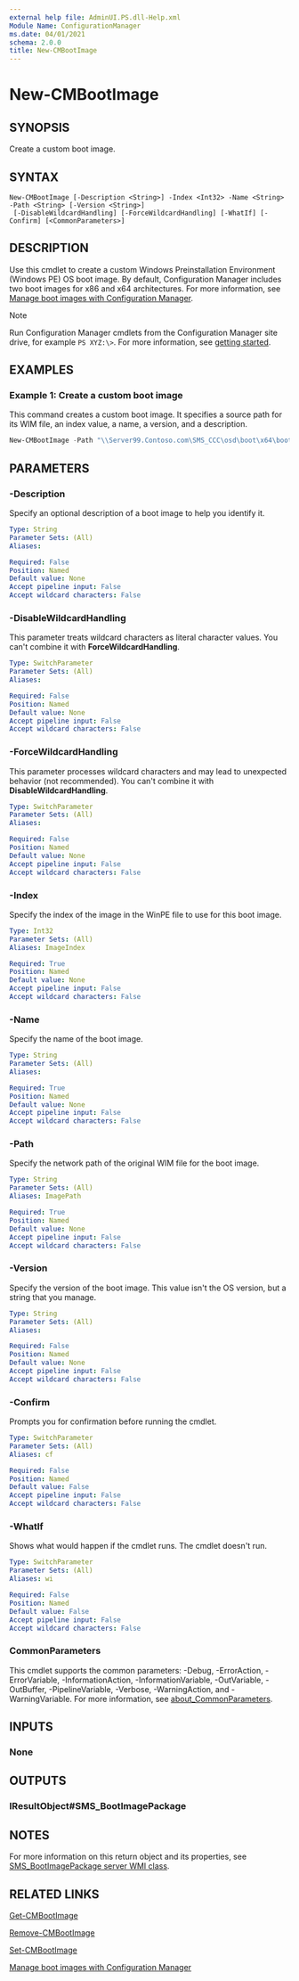 ```yaml
---
external help file: AdminUI.PS.dll-Help.xml
Module Name: ConfigurationManager
ms.date: 04/01/2021
schema: 2.0.0
title: New-CMBootImage
---
```


# New-CMBootImage

## SYNOPSIS

Create a custom boot image.

## SYNTAX

```
New-CMBootImage [-Description <String>] -Index <Int32> -Name <String> -Path <String> [-Version <String>]
 [-DisableWildcardHandling] [-ForceWildcardHandling] [-WhatIf] [-Confirm] [<CommonParameters>]
```

## DESCRIPTION

Use this cmdlet to create a custom Windows Preinstallation Environment (Windows PE) OS boot image. By default, Configuration Manager includes two boot images for x86 and x64 architectures. For more information, see [Manage boot images with Configuration Manager](/mem/configmgr/osd/get-started/manage-boot-images).

> [!NOTE]
> Run Configuration Manager cmdlets from the Configuration Manager site drive, for example `PS XYZ:\>`. For more information, see [getting started](/powershell/sccm/overview).

## EXAMPLES

### Example 1: Create a custom boot image

This command creates a custom boot image. It specifies a source path for its WIM file, an index value, a name, a version, and a description.

```powershell
New-CMBootImage -Path "\\Server99.Contoso.com\SMS_CCC\osd\boot\x64\boot.wim" -Index 1 -Name "Custom boot image" -Version "11" -Description "WinPE Boot Image x64 Approved 9/1/2012"
```

## PARAMETERS

### -Description

Specify an optional description of a boot image to help you identify it.

```yaml
Type: String
Parameter Sets: (All)
Aliases:

Required: False
Position: Named
Default value: None
Accept pipeline input: False
Accept wildcard characters: False
```

### -DisableWildcardHandling

This parameter treats wildcard characters as literal character values. You can't combine it with **ForceWildcardHandling**.

```yaml
Type: SwitchParameter
Parameter Sets: (All)
Aliases:

Required: False
Position: Named
Default value: None
Accept pipeline input: False
Accept wildcard characters: False
```

### -ForceWildcardHandling

This parameter processes wildcard characters and may lead to unexpected behavior (not recommended). You can't combine it with **DisableWildcardHandling**.

```yaml
Type: SwitchParameter
Parameter Sets: (All)
Aliases:

Required: False
Position: Named
Default value: None
Accept pipeline input: False
Accept wildcard characters: False
```

### -Index

Specify the index of the image in the WinPE file to use for this boot image.

```yaml
Type: Int32
Parameter Sets: (All)
Aliases: ImageIndex

Required: True
Position: Named
Default value: None
Accept pipeline input: False
Accept wildcard characters: False
```

### -Name

Specify the name of the boot image.

```yaml
Type: String
Parameter Sets: (All)
Aliases:

Required: True
Position: Named
Default value: None
Accept pipeline input: False
Accept wildcard characters: False
```

### -Path

Specify the network path of the original WIM file for the boot image.

```yaml
Type: String
Parameter Sets: (All)
Aliases: ImagePath

Required: True
Position: Named
Default value: None
Accept pipeline input: False
Accept wildcard characters: False
```

### -Version

Specify the version of the boot image. This value isn't the OS version, but a string that you manage.

```yaml
Type: String
Parameter Sets: (All)
Aliases:

Required: False
Position: Named
Default value: None
Accept pipeline input: False
Accept wildcard characters: False
```

### -Confirm

Prompts you for confirmation before running the cmdlet.

```yaml
Type: SwitchParameter
Parameter Sets: (All)
Aliases: cf

Required: False
Position: Named
Default value: False
Accept pipeline input: False
Accept wildcard characters: False
```

### -WhatIf

Shows what would happen if the cmdlet runs. The cmdlet doesn't run.

```yaml
Type: SwitchParameter
Parameter Sets: (All)
Aliases: wi

Required: False
Position: Named
Default value: False
Accept pipeline input: False
Accept wildcard characters: False
```

### CommonParameters
This cmdlet supports the common parameters: -Debug, -ErrorAction, -ErrorVariable, -InformationAction, -InformationVariable, -OutVariable, -OutBuffer, -PipelineVariable, -Verbose, -WarningAction, and -WarningVariable. For more information, see [about_CommonParameters](http://go.microsoft.com/fwlink/?LinkID=113216).

## INPUTS

### None
## OUTPUTS

### IResultObject#SMS_BootImagePackage
## NOTES

For more information on this return object and its properties, see [SMS_BootImagePackage server WMI class](/mem/configmgr/develop/reference/osd/sms_bootimagepackage-server-wmi-class).

## RELATED LINKS

[Get-CMBootImage](Get-CMBootImage.md)

[Remove-CMBootImage](Remove-CMBootImage.md)

[Set-CMBootImage](Set-CMBootImage.md)

[Manage boot images with Configuration Manager](/mem/configmgr/osd/get-started/manage-boot-images)
